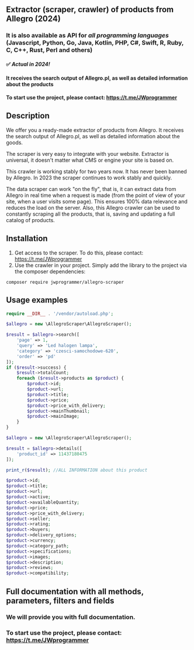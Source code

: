 ## Extractor (scraper, crawler) of products from Allegro (2024)


### It is also available as API for _all programming languages_ <br> (Javascript, Python, Go, Java, Kotlin, PHP, C#, Swift, R, Ruby, C, C++, Rust, Perl and others)

#### ✅ ***Actual in 2024!***
#### It receives the search output of Allegro.pl, as well as detailed information about the products

#### To start use the project, please contact: https://t.me/JWprogrammer

## Description
We offer you a ready-made extractor of products from Allegro. It receives the search output of Allegro.pl, as well as detailed information about the goods.

The scraper is very easy to integrate with your website. Extractor is universal, it doesn't matter what CMS or engine your site is based on.

This crawler is working stably for two years now. It has never been banned by Allegro. In 2023 the scraper continues to work stably and quickly.

The data scraper can work "on the fly", that is, it can extract data from Allegro in real time when a request is made (from the point of view of your site, when a user visits some page). This ensures 100% data relevance and reduces the load on the server.
Also, this Allegro crawler can be used to constantly scraping all the products, that is, saving and updating a full catalog of products. 

## Installation
1) Get access to the scraper. To do this, please contact: https://t.me/JWprogrammer
2) Use the crawler in your project. Simply add the library to the project via the composer dependencies:
```
composer require jwprogrammer/allegro-scraper
```

## Usage examples
```PHP
require __DIR__ . '/vendor/autoload.php';

$allegro = new \AllegroScraper\AllegroScraper();

$result = $allegro->search([
    'page' => 1,
    'query' => 'Led halogen lampa',
    'category' => 'czesci-samochodowe-620',
    'order' => 'pd'
]);
if ($result->success) {
    $result->totalCount;
    foreach ($result->products as $product) {
        $product->id;
        $product->url;
        $product->title;
        $product->price;
        $product->price_with_delivery;
        $product->mainThumbnail;
        $product->mainImage;
    }
}
```

```PHP
$allegro = new \AllegroScraper\AllegroScraper();

$result = $allegro->details([
    'product_id' => 11437180475
]);

print_r($result); //ALL INFORMATION about this product

$product->id;
$product->title;
$product->url;
$product->active;
$product->availableQuantity;
$product->price;
$product->price_with_delivery;
$product->seller;
$product->rating;
$product->buyers;
$product->delivery_options;
$product->currency;
$product->category_path;
$product->specifications;
$product->images;
$product->description;
$product->reviews;
$product->compatibility;
```

## Full documentation with all methods, parameters, filters and fields
### We will provide you with full documentation.
### To start use the project, please contact: https://t.me/JWprogrammer
